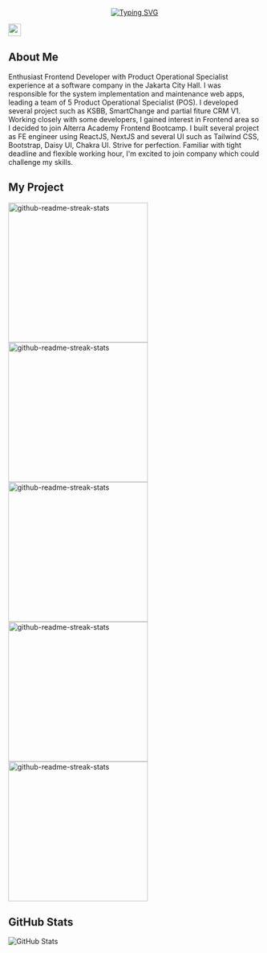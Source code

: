 <div id="header" align="center">
  <p><a href="https://git.io/typing-svg"><img align="center" src="https://readme-typing-svg.herokuapp.com?font=pacifico&size=35&pause=5000&color=6096B4&center=true&vCenter=true&width=435&lines=+Muhammad+Ghiyats+Shufy;Front+End+Engineer;Contact+Me" alt="Typing SVG" /></a></p>
</div>
<p><a href="https://www.linkedin.com/in/muhammad-ghiyats-sufy-4020a3190/"><img src="https://img.shields.io/badge/linkedin-%230077B5.svg?&style=for-the-badge&logo=linkedin&logoColor=white" height=25></a></p>

<h2>About Me</h2>
  Enthusiast Frontend Developer with Product
Operational Specialist experience at a
software company in the Jakarta City Hall. I
was responsible for the system
implementation and maintenance web apps,
leading a team of 5 Product Operational
Specialist (POS). I developed several project
such as KSBB, SmartChange and partial
fiture CRM V1. Working closely with some
developers, I gained interest in Frontend
area so I decided to join
Alterra Academy Frontend Bootcamp. I built
several project as FE engineer using
ReactJS, NextJS and several UI such as
Tailwind CSS, Bootstrap, Daisy UI, Chakra UI.
Strive for perfection. Familiar with tight
deadline and flexible working hour, I'm
excited to join company which could
challenge my skills.</br>

<h2>My Project</h2>
<p align="left">
    <a href="https://github.com/giaz231/ikuzsport"><img width="278" src="https://denvercoder1-github-readme-stats.vercel.app/api/pin/?username=giaz231&repo=ikuzsport&theme=react&bg_color=1F222E&title_color=F85D7F&hide_border=true&icon_color=F8D866&show_icons=false" alt="github-readme-streak-stats"></a>
    <a href="https://github.com/giaz231/Stayest"><img width="278" src="https://denvercoder1-github-readme-stats.vercel.app/api/pin/?username=giaz231&repo=Stayest&theme=react&bg_color=1F222E&title_color=F85D7F&hide_border=true&icon_color=F8D866&show_icons=false" alt="github-readme-streak-stats"></a>
    <a href="https://github.com/giaz231/immersive-dashboard"><img width="278" src="https://denvercoder1-github-readme-stats.vercel.app/api/pin/?username=giaz231&repo=immersive-dashboard&theme=react&bg_color=1F222E&title_color=F85D7F&hide_border=true&icon_color=F8D866&show_icons=false" alt="github-readme-streak-stats"></a>
      <a href="https://github.com/giaz231/koperasipbs"><img width="278" src="https://denvercoder1-github-readme-stats.vercel.app/api/pin/?username=giaz231&repo=koperasipbs&theme=react&bg_color=1F222E&title_color=F85D7F&hide_border=true&icon_color=F8D866&show_icons=false" alt="github-readme-streak-stats"></a>
     <a href="https://github.com/giaz231/Kodiklatal-TNI"><img width="278" src="https://denvercoder1-github-readme-stats.vercel.app/api/pin/?username=giaz231&repo=Kodiklatal-TNI&bg_color=1F222E&title_color=F85D7F&hide_border=true&icon_color=F8D866&show_icons=false" alt="github-readme-streak-stats"></a>
<h2>GitHub Stats</h2>
<p><img src="https://github-readme-stats.vercel.app/api?username=giaz231&amp;show_icons=true" alt="GitHub Stats"></p>
